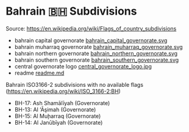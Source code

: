 # Bahrain 🇧🇭 Subdivisions

Source: https://en.wikipedia.org/wiki/Flags_of_country_subdivisions

* bahrain capital governorate [bahrain_capital_governorate.svg](https://github.com/amckenna41/iso3166-flag-icons/blob/main/iso3166-2-icons/BH/bahrain_capital_governorate.svg)
* bahrain muharraq governorate [bahrain_muharraq_governorate.svg](https://github.com/amckenna41/iso3166-flag-icons/blob/main/iso3166-2-icons/BH/bahrain_muharraq_governorate.svg)
* bahrain northern governorate [bahrain_northern_governorate.svg](https://github.com/amckenna41/iso3166-flag-icons/blob/main/iso3166-2-icons/BH/bahrain_northern_governorate.svg)
* bahrain southern governorate [bahrain_southern_governorate.svg](https://github.com/amckenna41/iso3166-flag-icons/blob/main/iso3166-2-icons/BH/bahrain_southern_governorate.svg)
* central governorate logo [central_governorate_logo.jpg](https://github.com/amckenna41/iso3166-flag-icons/blob/main/iso3166-2-icons/BH/central_governorate_logo.jpg)
* readme [readme.md](https://github.com/amckenna41/iso3166-flag-icons/blob/main/iso3166-2-icons/BH/readme.md)

Bahrain ISO3166-2 subdivisions with no available flags (https://en.wikipedia.org/wiki/ISO_3166-2:BH)

* BH-17: Ash Shamālīyah (Governorate)
* BH-13: Al ‘Āşimah (Governorate)
* BH-15: Al Muḩarraq (Governorate)
* BH-14: Al Janūbīyah (Governorate)